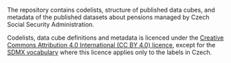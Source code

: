 The repository contains codelists, structure of published data cubes, and metadata of the published datasets about pensions managed by Czech Social Security Administration.

Codelists, data cube definitions and metadata is licenced under the [Creative Commons Attribution 4.0 International (CC BY 4.0) licence](http://creativecommons.org/licenses/by/4.0/), except for the [SDMX vocabulary](https://code.google.com/p/cssz-pensions/source/browse/ontologies/LOD/sdmx-code-cs-labels.ttl) where this licence applies only to the labels in Czech.